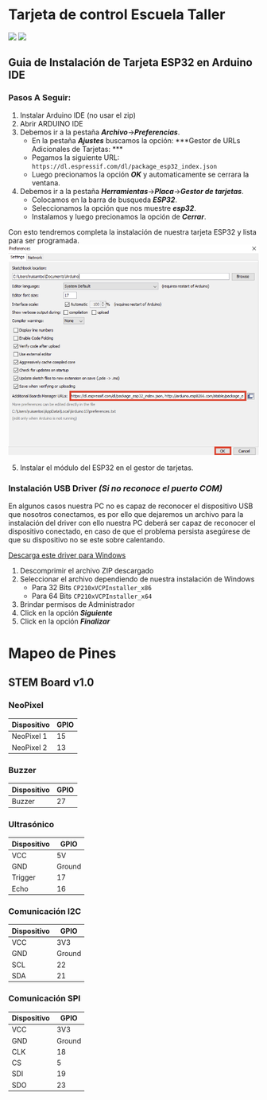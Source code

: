 # Tarjeta de control Escuela Taller
![](/img/kit.png)
![](/img/logos.png)
## Guia de Instalación de Tarjeta ESP32 en Arduino IDE
### Pasos A Seguir:
1. Instalar Arduino IDE (no usar el zip)
2. Abrir ARDUINO IDE
3. Debemos ir a la pestaña ***Archivo***->***Preferencias***.
	- En la pestaña ***Ajustes*** buscamos la opción: ***Gestor de URLs Adicionales de Tarjetas: ***
	- Pegamos la siguiente URL: `https://dl.espressif.com/dl/package_esp32_index.json`
	- Luego precionamos la opción ***OK*** y automaticamente se cerrara la ventana.
4. Debemos ir a la pestaña ***Herramientas***->***Placa***->***Gestor de tarjetas***.
	- Colocamos en la barra de busqueda ***ESP32***.
	- Seleccionamos la opción que nos muestre ***esp32***.
	- Instalamos y luego precionamos la opción de ***Cerrar***.

Con esto tendremos completa la instalación de nuestra tarjeta ESP32 y lista para ser programada.	
![Arduino Settings](arduino_settings.png)

5. Instalar el módulo del ESP32 en el gestor de tarjetas.

### Instalación USB Driver ***(Si no reconoce el puerto COM)***

En algunos casos nuestra PC no es capaz de reconocer el dispositivo USB que nosotros conectamos, es por ello que dejaremos un archivo para la instalación del driver con ello nuestra PC deberá ser capaz de reconocer el dispositivo conectado, en caso de que el problema persista asegúrese de que su dispositivo no se este sobre calentando.

[Descarga este driver para Windows][DRIVER_USB]

[DRIVER_USB]: https://drive.google.com/file/d/1yuZ91mJfR12bhASqD9ffsebzsEOJz8Om/view?usp=sharing

1. Descomprimir el archivo ZIP descargado 
2. Seleccionar el archivo dependiendo de nuestra instalación de Windows
	- Para 32 Bits `CP210xVCPInstaller_x86`
	- Para 64 Bits `CP210xVCPInstaller_x64`
3. Brindar permisos de Administrador	
4. Click en la opción ***Siguiente***
5. Click en la opción ***Finalizar***

# Mapeo de Pines

## STEM Board v1.0 

### NeoPixel
Dispositivo | GPIO 
--- | --- 
NeoPixel 1 | 15 
NeoPixel 2 | 13 

### Buzzer
Dispositivo | GPIO 
--- | --- 
Buzzer | 27 

### Ultrasónico
Dispositivo | GPIO 
--- | --- 
VCC | 5V
GND | Ground
Trigger | 17
Echo | 16

### Comunicación I2C
Dispositivo | GPIO 
--- | --- 
VCC | 3V3
GND | Ground
SCL | 22
SDA | 21

### Comunicación SPI
Dispositivo | GPIO 
--- | --- 
VCC | 3V3
GND | Ground
CLK | 18
CS | 5
SDI | 19
SDO | 23
